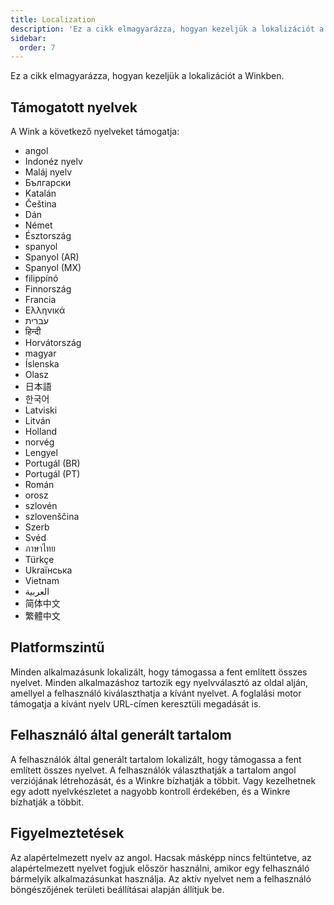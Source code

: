 ```yaml
---
title: Localization
description: 'Ez a cikk elmagyarázza, hogyan kezeljük a lokalizációt a Winkben.'
sidebar:
  order: 7
---
```

Ez a cikk elmagyarázza, hogyan kezeljük a lokalizációt a Winkben.

## Támogatott nyelvek

A Wink a következő nyelveket támogatja:

* angol
* Indonéz nyelv
* Maláj nyelv
* Български
* Katalán
* Čeština
* Dán
* Német
* Észtország
* spanyol
* Spanyol (AR)
* Spanyol (MX)
* filippínó
* Finnország
* Francia
* Ελληνικά
* עברית
* हिन्दी
* Horvátország
* magyar
* Íslenska
* Olasz
* 日本語
* 한국어
* Latviski
* Litván
* Holland
* norvég
* Lengyel
* Portugál (BR)
* Portugál (PT)
* Román
* orosz
* szlovén
* szlovenščina
* Szerb
* Svéd
* ภาษาไทย
* Türkçe
* Ukraїнська
* Vietnam
* العربية
* 简体中文
* 繁體中文

## Platformszintű

Minden alkalmazásunk lokalizált, hogy támogassa a fent említett összes nyelvet. Minden alkalmazáshoz tartozik egy nyelvválasztó az oldal alján, amellyel a felhasználó kiválaszthatja a kívánt nyelvet. A foglalási motor támogatja a kívánt nyelv URL-címen keresztüli megadását is.

## Felhasználó által generált tartalom

A felhasználók által generált tartalom lokalizált, hogy támogassa a fent említett összes nyelvet. A felhasználók választhatják a tartalom angol verziójának létrehozását, és a Winkre bízhatják a többit. Vagy kezelhetnek egy adott nyelvkészletet a nagyobb kontroll érdekében, és a Winkre bízhatják a többit.

## Figyelmeztetések

Az alapértelmezett nyelv az angol. Hacsak másképp nincs feltüntetve, az alapértelmezett nyelvet fogjuk először használni, amikor egy felhasználó bármelyik alkalmazásunkat használja. Az aktív nyelvet nem a felhasználó böngészőjének területi beállításai alapján állítjuk be.

